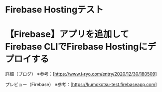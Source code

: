 # Firebase Hostingテスト

# 【Firebase】アプリを追加してFirebase CLIでFirebase Hostingにデプロイする

詳細（ブログ）
※参考：[https://www.i-ryo.com/entry/2020/12/30/180509]

プレビュー（Firebase）
※参考：[https://kumokotsu-test.firebaseapp.com]